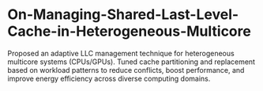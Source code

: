 # On-Managing-Shared-Last-Level-Cache-in-Heterogeneous-Multicore
Proposed an adaptive LLC management technique for heterogeneous multicore systems (CPUs/GPUs). Tuned cache partitioning and replacement based on workload patterns to reduce conflicts, boost performance, and improve energy efficiency across diverse computing domains.
